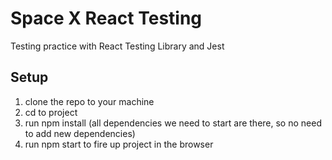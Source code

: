 # Space X React Testing

Testing practice with React Testing Library and Jest

## Setup
1. clone the repo to your machine
1. cd to project
1. run npm install (all dependencies we need to start are there, so no need to add new dependencies)
1. run npm start to fire up project in the browser
